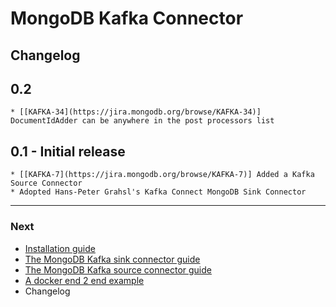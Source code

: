 # MongoDB Kafka Connector

## Changelog

## 0.2
    
    * [[KAFKA-34](https://jira.mongodb.org/browse/KAFKA-34)] DocumentIdAdder can be anywhere in the post processors list 

## 0.1 - Initial release
    
    * [[KAFKA-7](https://jira.mongodb.org/browse/KAFKA-7)] Added a Kafka Source Connector 
    * Adopted Hans-Peter Grahsl's Kafka Connect MongoDB Sink Connector

---
### Next
- [Installation guide](./install.md)
- [The MongoDB Kafka sink connector guide](./sink.md)
- [The MongoDB Kafka source connector guide](./source.md)
- [A docker end 2 end example](../docker/README.md)
- Changelog
